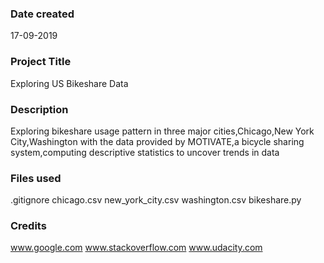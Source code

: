 ### Date created
17-09-2019

### Project Title
Exploring US Bikeshare Data

### Description
Exploring bikeshare usage pattern in three major cities,Chicago,New York City,Washington with the data provided by MOTIVATE,a bicycle sharing system,computing descriptive statistics to uncover trends in data

### Files used
.gitignore
chicago.csv
new_york_city.csv
washington.csv
bikeshare.py



### Credits
www.google.com
www.stackoverflow.com
www.udacity.com


